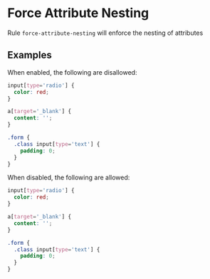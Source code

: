 # Force Attribute Nesting

Rule `force-attribute-nesting` will enforce the nesting of attributes


## Examples

When enabled, the following are disallowed:
```scss
input[type='radio'] {
  color: red;
}

a[target='_blank'] {
  content: '';
}

.form {
  .class input[type='text'] {
    padding: 0;
  }
}
```

When disabled, the following are allowed:

```scss
input[type='radio'] {
  color: red;
}

a[target='_blank'] {
  content: '';
}

.form {
  .class input[type='text'] {
    padding: 0;
  }
}
```
